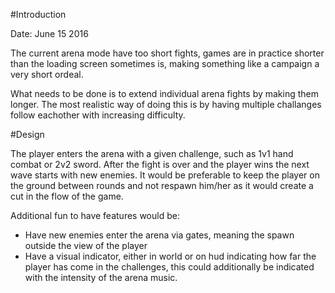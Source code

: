 
#Introduction

Date: June 15 2016

The current arena mode have too short fights, games are in practice shorter
than the loading screen sometimes is, making something like a campaign a very
short ordeal.

What needs to be done is to extend individual arena fights by making them
longer. The most realistic way of doing this is by having multiple challanges
follow eachother with increasing difficulty.

#Design

The player enters the arena with a given challenge, such as 1v1 hand combat or
2v2 sword. After the fight is over and the player wins the next wave starts
with new enemies. It would be preferable to keep the player on the ground
between rounds and not respawn him/her as it would create a cut in the flow of
the game.

Additional fun to have features would be:

* Have new enemies enter the arena via gates, meaning the spawn outside the
  view of the player
* Have a visual indicator, either in world or on hud indicating how far the
  player has come in the challenges, this could additionally be indicated with
  the intensity of the arena music.
